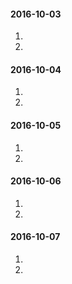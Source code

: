 #### 2016-10-03
1.
2.
#### 2016-10-04
1.
2.
#### 2016-10-05
1.
2.
#### 2016-10-06
1.
2.
#### 2016-10-07
1.
2.
